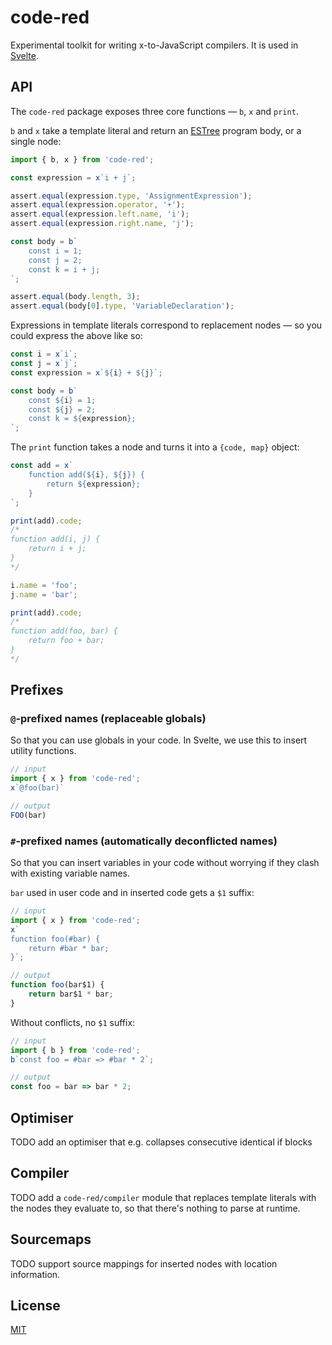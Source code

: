 # code-red

Experimental toolkit for writing x-to-JavaScript compilers. It is used in [Svelte](https://svelte.dev).


## API

The `code-red` package exposes three core functions — `b`, `x` and `print`.

`b` and `x` take a template literal and return an [ESTree](https://github.com/estree/estree) program body, or a single node:

```js
import { b, x } from 'code-red';

const expression = x`i + j`;

assert.equal(expression.type, 'AssignmentExpression');
assert.equal(expression.operator, '+');
assert.equal(expression.left.name, 'i');
assert.equal(expression.right.name, 'j');

const body = b`
	const i = 1;
	const j = 2;
	const k = i + j;
`;

assert.equal(body.length, 3);
assert.equal(body[0].type, 'VariableDeclaration');
```

Expressions in template literals correspond to replacement nodes — so you could express the above like so:

```js
const i = x`i`;
const j = x`j`;
const expression = x`${i} + ${j}`;

const body = b`
	const ${i} = 1;
	const ${j} = 2;
	const k = ${expression};
`;
```

The `print` function takes a node and turns it into a `{code, map}` object:

```js
const add = x`
	function add(${i}, ${j}) {
		return ${expression};
	}
`;

print(add).code;
/*
function add(i, j) {
	return i + j;
}
*/

i.name = 'foo';
j.name = 'bar';

print(add).code;
/*
function add(foo, bar) {
	return foo + bar;
}
*/
```

## Prefixes

### `@`-prefixed names (replaceable globals)

So that you can use globals in your code. In Svelte, we use this to insert utility functions.

```js
// input
import { x } from 'code-red';
x`@foo(bar)`

// output
FOO(bar)
```

### `#`-prefixed names (automatically deconflicted names)

So that you can insert variables in your code without worrying if they clash with existing variable names.


`bar` used in user code and in inserted code gets a `$1` suffix:

```js
// input
import { x } from 'code-red';
x`
function foo(#bar) {
	return #bar * bar;
}`;

// output
function foo(bar$1) {
	return bar$1 * bar;
}
```

Without conflicts, no `$1` suffix:

```js
// input
import { b } from 'code-red';
b`const foo = #bar => #bar * 2`;

// output
const foo = bar => bar * 2;
```

## Optimiser

TODO add an optimiser that e.g. collapses consecutive identical if blocks


## Compiler

TODO add a `code-red/compiler` module that replaces template literals with the nodes they evaluate to, so that there's nothing to parse at runtime.


## Sourcemaps

TODO support source mappings for inserted nodes with location information.


## License

[MIT](LICENSE)
